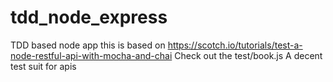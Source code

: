 # tdd_node_express
TDD based node app
this is based on https://scotch.io/tutorials/test-a-node-restful-api-with-mocha-and-chai
Check out the test/book.js
A decent test suit for apis
